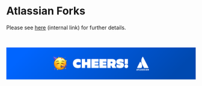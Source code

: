# Atlassian Forks

Please see [here](http://go.atlassian.com/forks) (internal link) for further details.

<br/> 

[![With ❤️ from Atlassian](https://raw.githubusercontent.com/atlassian-internal/oss-assets/master/banner-cheers.png)](https://www.atlassian.com)
